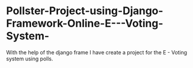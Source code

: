 # Pollster-Project-using-Django-Framework-Online-E---Voting-System-
With the help of the django frame I have create a project for the E - Voting system using polls.
